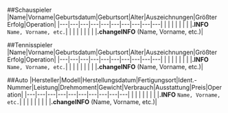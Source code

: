 ##Schauspieler
|Name|Vorname|Geburtsdatum|Geburtsort|Alter|Auszeichnungen|Größter Erfolg|Operation|
|---|---|---|---|---|---|---|---|---|---|
| | | | | | | |**.INFO** `Name, Vorname, etc.`|
| | | | | | | |**.changeINFO** (Name, Vorname, etc.)|

##Tennisspieler
|Name|Vorname|Geburtsdatum|Geburtsort|Alter|Auszeichnungen|Größter Erfolg|Operation|
|---|---|---|---|---|---|---|---|---|---|
| | | | | | | |**.INFO** `Name, Vorname, etc.`|
| | | | | | | |**.changeINFO** (Name, Vorname, etc.)|

##Auto
|Hersteller|Modell|Herstellungsdatum|Fertigungsort|Ident.-Nummer|Leistung|Drehmoment|Gewicht|Verbrauch|Ausstattung|Preis|Operation|
|---|---|---|---|---|---|---|---|---|---|
| | | | | | | |**.INFO** `Name, Vorname, etc.`|
| | | | | | | |**.changeINFO** (Name, Vorname, etc.)|
